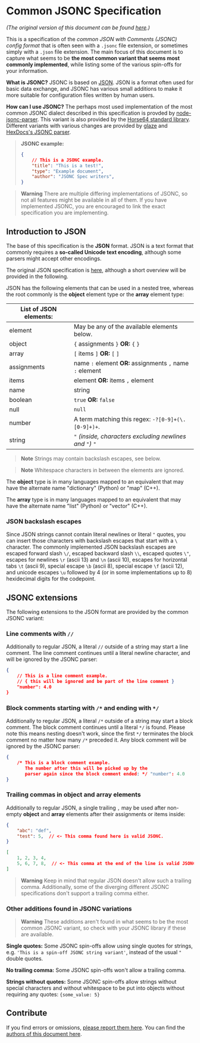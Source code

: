 
<!-- For license of this file, see LICENSE.md in the base dir. -->

Common JSONC Specification
==========================

*(The original version of this document can be found [here](
https://codeberg.org/JSONC-Spec/JSONC-Spec#common-jsonc-specification).)*

This is a specification of the *common JSON with Comments (JSONC) config
format* that is often seen with a `.jsonc` file extension, or sometimes
simply with a `.json` file extension. The main focus of this document
is to capture what seems to be **the most common variant that seems
most commonly implemented**, while listing some of the various spin-offs
for your information.

**What is JSONC?** JSONC is based on [JSON](
https://www.json.org/json-en.html). JSON is a format often used for
basic data exchange, and JSONC has various small additions to
make it more suitable for configuration files written by human
users.

**How can I use JSONC?** The perhaps most used implementation
of the most common JSONC dialect described in this specification
is provded by [node-jsonc-parser](
https://github.com/Microsoft/node-jsonc-parser). This variant is
also provided by the [Horse64 standard library](
https://codeberg.org/Horse64/core.horse64.org). Different
variants with various changes are provided by [glaze](
https://github.com/stephenberry/glaze) and [HexDocs's JSONC
parser](https://hexdocs.pm/jsonc/JSONC.html).

> **JSONC example:**
> ```json
> {
>     // This is a JSONC example.
>     "title": "This is a test!",
>     "type": "Example document",
>     "author": "JSONC Spec writers",
> }
> ```

> **Warning**
> There are multiple differing implementations of JSONC, so not all
> features might be available in all of them. If you have implemented
> JSONC, you are encouraged to link the exact specification you
> are implementing.


Introduction to JSON
--------------------

The base of this specification is the **JSON** format.
JSON is a text format that commonly requires a **so-called
Unicode text encoding**, although some parsers might accept
other encodings.

The original JSON specification is [here](https://json.org),
although a short overview will be provided in the following.

JSON has the following elements that can be used in a nested
tree, whereas the root commonly is the **object** element type
or the **array** element type:

| **List of JSON elements:** |                                            |
|-------------|-----------------------------------------------------------|
| element     | May be any of the available elements below.               |
| object      | `{` assignments `}` **OR:** `{` `}`                       |
| array       | `[` items `]` **OR:** `[` `]`                             |
| assignments | name `:` element **OR:** assignments `,` name `:` element |
| items       | element **OR:** items `,` element                         |
| name        | string                                                    |
| boolean     | `true` **OR:** `false`                                    |
| null        | `null`                                                    |
| number      | A term matching this regex: `-?[0-9]+(\.[0-9]+)+`.        |
| string      | `"` *(inside, characters excluding newlines and `"`)* `"` |

> **Note**
> Strings may contain backslash escapes, see below.

> **Note**
> Whitespace characters in between the elements are ignored.

The **object** type is in many languages mapped to an equivalent
that may have the alternate name "dictionary" (Python) or "map" (C++).

The **array** type is in many languages mapped to an equivalent
that may have the alternate name "list" (Python) or "vector" (C++).


### JSON backslash escapes

Since JSON strings cannot contain literal newlines or literal `"` quotes,
you can insert those characters with backslash escapes that start
with a `\` character.
The commonly implemented JSON backslash escapes are escaped forward
slash `\/`, escaped backward slash `\\`, escaped quotes `\"`, escapes for
newlines `\r` (ascii 13) and `\n` (ascii 10), escapes for horizontal tabs
`\t` (ascii 9), special escape `\b` (ascii 8), special escape `\f`
(ascii 12), and unicode escapes `\u` followed by 4 (or in some
implementations up to 8) hexidecimal digits for the codepoint.


JSONC extensions
----------------

The following extensions to the JSON format are provided by the common
JSONC variant:

### Line comments with `//`

Additionally to regular JSON, a literal `//` outside of a string may start
a line comment. The line comment continues until a literal newline
character, and will be ignored by the JSONC parser:

```json
{
    // This is a line comment example.
    // { this will be ignored and be part of the line comment }
    "number": 4.0
}
```

### Block comments starting with `/*` and ending with `*/`

Additionally to regular JSON, a literal `/*` outside of a string may start
a block comment. The block comment continues until a literal `*/` is
found. Please note this means nesting doesn't work, since the first `*/`
terminates the block comment no matter how many `/*` preceded it.
Any block comment will be ignored by the JSONC parser:

```json
{
    /* This is a block comment example.
       The number after this will be picked up by the
       parser again since the block comment ended: */ "number": 4.0
}
```

### Trailing commas in **object** and **array** elements

Additionally to regular JSON, a single trailing `,` may be used
after non-empty **object** and **array** elements after their
assignments or items inside:

```json
{
    "abc": "def",
    "test": 5,  // <- This comma found here is valid JSONC.
}
```

```json
[
    1, 2, 3, 4,
    5, 6, 7, 8,  // <- This comma at the end of the line is valid JSONC.
]
```

> **Warning**
> Keep in mind that regular JSON doesn't allow such a trailing comma.
> Additionally, some of the diverging different JSONC
> specifications don't support a trailing comma either.

### Other additions found in JSONC variations

> **Warning**
> These additions aren't found in what seems to be the most common
> JSONC variant, so check with your JSONC library if these are
> available.

**Single quotes:** Some JSONC spin-offs allow using single quotes
for strings, e.g. `'This is a spin-off JSONC string variant'`, instead
of the usual `"` double quotes.

**No trailing comma:** Some JSONC spin-offs won't allow a trailing
comma.

**Strings without quotes:** Some JSONC spin-offs allow strings
without special characters and without whitespace to be put into
objects without requiring any quotes: `{some_value: 5}`

Contribute
----------

If you find errors or omissions, [please report them here](
https://codeberg.org/JSONC-Spec/JSONC-Spec/issues). You can
find the [authors of this document here](/AUTHORS.md).


